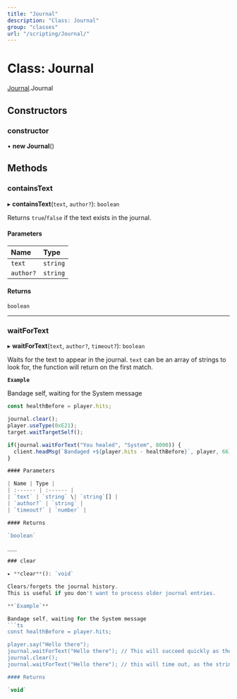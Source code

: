 ```yaml
---
title: "Journal"
description: "Class: Journal"
group: "classes"
url: "/scripting/Journal/"
---
```


# Class: Journal

[Journal](/scripting/globals).Journal

## Constructors

### constructor

• **new Journal**()

## Methods

### containsText

▸ **containsText**(`text`, `author?`): `boolean`

Returns `true`/`false` if the text exists in the journal.

#### Parameters

| Name | Type |
| :------ | :------ |
| `text` | `string` |
| `author?` | `string` |

#### Returns

`boolean`

___

### waitForText

▸ **waitForText**(`text`, `author?`, `timeout?`): `boolean`

Waits for the text to appear in the journal.
`text` can be an array of strings to look for, the function will return on the first match.

**`Example`**

Bandage self, waiting for the System message
```ts
const healthBefore = player.hits;

journal.clear();
player.useType(0xE21);
target.waitTargetSelf();

if(journal.waitForText("You healed", "System", 8000)) {
  client.headMsg(`Bandaged +${player.hits - healthBefore}`, player, 66)
}

#### Parameters

| Name | Type |
| :------ | :------ |
| `text` | `string` \| `string`[] |
| `author?` | `string` |
| `timeout?` | `number` |

#### Returns

`boolean`

___

### clear

▸ **clear**(): `void`

Clears/forgets the journal history.
This is useful if you don't want to process older journal entries.

**`Example`**

Bandage self, waiting for the System message
```ts
const healthBefore = player.hits;

player.say("Hello there");
journal.waitForText("Hello there"); // This will succeed quickly as the text was just added
journal.clear();
journal.waitForText("Hello there"); // this will time out, as the string is now empty.

#### Returns

`void`
